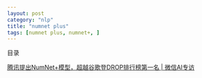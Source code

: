 ```yaml
---
layout: post
category: "nlp"
title: "numnet plus"
tags: [numnet plus, numnet+, ]
---
```


目录

<!-- TOC -->


<!-- /TOC -->

[腾讯提出NumNet+模型，超越谷歌登DROP排行榜第一名 \| 微信AI专访](https://mp.weixin.qq.com/s/3DPNC2bwmg8veH-XtVAGGA)
